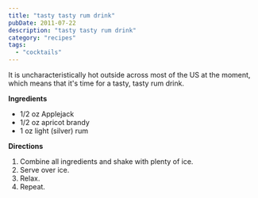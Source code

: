 ```yaml
---
title: "tasty tasty rum drink"
pubDate: 2011-07-22
description: "tasty tasty rum drink"
category: "recipes"
tags:
  - "cocktails"
---
```


It is uncharacteristically hot outside across most of the US at the moment, which means that it's time for a tasty, tasty rum drink.

**Ingredients**

- 1/2 oz Applejack
- 1/2 oz apricot brandy
- 1 oz light (silver) rum

**Directions**

1. Combine all ingredients and shake with plenty of ice.
2. Serve over ice.
3. Relax.
4. Repeat.
